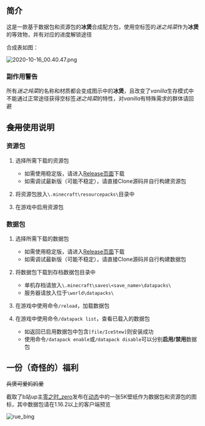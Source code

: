 ## 简介
这是一款基于数据包和资源包的**冰煲**合成配方包，使用空标签的*迷之炖菜*作为**冰煲**的等效物，并有对应的进度解锁途径  

合成表如图：  

![2020-10-16_00.40.47.png](https://i.loli.net/2020/10/16/bDva27nRJO5kfVs.png)  

### 副作用警告
所有*迷之炖菜*的名称和材质都会变成图示中的**冰煲**，且改变了*vanilla*生存模式中不能通过正常途径获得空标签*迷之炖菜*的特性，对*vanilla*有特殊需求的群体请回避  


## ~~食用~~使用说明

### 资源包
1. 选择所需下载的资源包  
   - 如需使用稳定版，请进入[Release页面](https://github.com/Van-Involution/IceStew/releases)下载  
   - 如需调试最新版（可能不稳定），请直接Clone源码并自行构建资源包  

1. 将资源包放入`\.minecraft\resourcepacks\`目录中

1. 在游戏中启用资源包

### 数据包
1. 选择所需下载的数据包  
   - 如需使用稳定版，请进入[Release页面](https://github.com/Van-Involution/IceStew/releases)下载  
   - 如需调试最新版（可能不稳定），请直接Clone源码并自行构建数据包  

1. 将数据包下载到存档数据包目录中  
   - 单机存档请放入`\.minecraft\saves\<save_name>\datapacks\`  
   - 服务器请放入位于`\world\datapacks\`  

1. 在游戏中使用命令`/reload`，加载数据包  

1. 在游戏中使用命令`/datapack list`，查看已载入的数据包  
   - 如返回已启用数据包中包含`[file/IceStew]`则安装成功  
   - 使用命令`/datapack enable`或`/datapack disable`可以分别**启用/禁用**数据包  


## 一份（奇怪的）福利  
~~兵煲可爱妈妈爱~~  

截取了b站up主[零之时_zero](https://space.bilibili.com/23535347)发布在[动态](https://t.bilibili.com/411789159264153150?tab=2)中的一张5K壁纸作为数据包和资源包的图标，其中数据包请在1.16.2以上的客户端预览  

![rue_bing](https://i.loli.net/2020/10/06/hmAOD261GscwVN8.png)  
